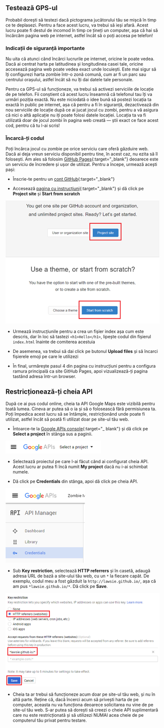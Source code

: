 ## Testează GPS-ul

Probabil dorești să testezi dacă pictograma jucătorului tău se mișcă în timp ce te deplasezi. Pentru a face acest lucru, va trebui să ieși afară. Acest lucru poate fi destul de incomod în timp ce țineți un computer, așa că hai să încărcăm pagina web pe internet, astfel încât să o poți accesa pe telefon!

### Indicații de siguranță importante

Nu uita că atunci când încărci lucrurile pe internet, oricine le poate vedea. Dacă ai centrat harta pe latitudinea și longitudinea casei tale, oricine accesează pagina web poate vedea exact unde locuiești. Este mai sigur să îți configurezi harta zombie într-o zonă comună, cum ar fi un parc sau centrului orașului, astfel încât să nu îți dai datele tale personale.

Pentru ca GPS-ul să funcționeze, va trebui să activezi serviciile de locație de pe telefon. Fii conștient că acest lucru înseamnă că telefonul tau îți va urmări poziția exactă. Nu este niciodată o idee bună să postezi locația ta exactă în public pe internet, așa că pentru a fi în siguranță, dezactivează din nou serviciile de locație după ce ai jucat jocul cu zombi, pentru a vă asigura că nici o altă aplicație nu iți poate folosi datele locației. Locația ta va fi utilizată doar de jocul zombi în pagina web creată — știi exact ce face acest cod, pentru că tu l-ai scris!

### Încarcă-ți codul

Poți încărca jocul cu zombie pe orice serviciu care oferă găzduire web. Dacă ai deja vreun serviciu disponibil pentru tine, în acest caz, nu ezita să îl folosești. Am ales să folosim [GitHub Pages](https://pages.github.com/){:target="_blank"} deoarece este un serviciu de încredere și ușor de utilizat. Pentru a începe, urmează acești pași:

+ Înscrie-te pentru un [cont GitHub](https://github.com/join){:target="_blank"}

+ Accesează [pagina cu instrucțiuni](https://pages.github.com/){:target="_blank"} și dă click pe **Project site** și **Start from scratch**

![Github pages](images/github-pages.png)

+ Urmează instrucțiunile pentru a crea un fișier index așa cum este descris, dar în loc să tastezi `<h1>Hello</h1>`, lipește codul din fișierul `index.html` înainte de comiterea acestuia

+ De asemenea, va trebui să dai click pe butonul **Upload files** și să încarci fișierele emoji pe care le utilizezi

+ În final, urmărește pasul 4 din pagina cu instrucțiuni pentru a configura ramura principală ca site GitHub Pages, apoi vizualizează-ți pagina tastând adresa într-un browser.

## Restricționează-ți cheia API

După ce ai pus codul online, cheia ta API Google Maps este vizibilă pentru toată lumea. Cineva ar putea să o ia și să o folosească fără permisiunea ta. Poți împedica acest lucru să se întâmple, restricționând unde poate fi utilizat, astfel încât să poată fi utilizat doar pe site-ul tău web.

+ Întoarce-te la [Google APIs console](https://console.developers.google.com/flows/enableapi?apiid=picker&credential=client_key){:target="_ blank"} și dă click pe **Select a project** în stânga sus a paginii.

![Selectează un proiect](images/select-a-project.png)

+ Selectează proiectul pe care l-ai făcut când ai configurat cheia API. Acest lucru ar putea fi încă numit **My project** dacă nu i-ai schimbat numele.

+ Dă click pe **Credentials** din stânga, apoi dă click pe cheia API.

![Selectează un proiect](images/credentials.png)

+ Sub **Key restriction**, selectează **HTTP referrers** și în casetă, adaugă adresa URL de bază a site-ului tău web, cu un `*` la fiecare capăt. De exemplu, codul meu a fost găzduit la `http://lawsie.github.io/`, așa că am pus `*lawsie.github.io/*`. Dă click pe **Save**.

![Restricție cheie](images/key-restriction.png)

+ Cheia ta ar trebui să funcționeze acum doar pe site-ul tău web, și nu în altă parte. Reține că, dacă încerci acum să privești harta de pe computer, aceasta nu va funcționa deoarece solicitarea nu vine de pe site-ul tău web. S-ar putea să dorești să creezi o cheie API suplimentară care nu este restricționată și să utilizezi NUMAI acea cheie de pe computerul tău privat pentru testare.